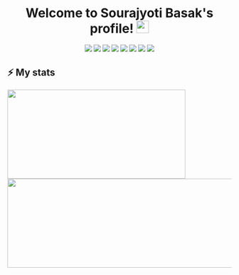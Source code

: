 <!-- Heading -->
<h1 align="center">
  Welcome to Sourajyoti Basak's profile!
  <img src="https://media.giphy.com/media/hvRJCLFzcasrR4ia7z/giphy.gif" width="28">
</h1>

<p align="center">
  <img src="https://img.shields.io/badge/OS-Pop!__OS-informational?&style=for-the-badge&color=46b3c1"/>
  <img src="https://img.shields.io/badge/DE-COSMIC-%2315224D?style=for-the-badge"/>
  <img src="https://img.shields.io/badge/TERM-WEZTERM-%23510FA9?style=for-the-badge"/>
  <img src="https://img.shields.io/badge/BROWSER-BRAVE-%23FD1D13?style=for-the-badge"/>
  <img src="https://img.shields.io/badge/EDITOR-NEOVIM-%23308027?style=for-the-badge"/>
  <img src="https://img.shields.io/badge/SHELL-FISH-%234a9bc8?style=for-the-badge"/>
  <img src="https://img.shields.io/badge/DS-WAYLAND-%ffbc00?style=for-the-badge"/>
  <img src="https://img.shields.io/badge/SHELL-NUSHELL-%1A3302?style=for-the-badge"/>
</p>

## ⚡ My stats
<p align="center">
  <img align="left" width="400rem" height="200rem" src="https://github-readme-stats.vercel.app/api?username=wizard-28&hide_border=true&theme=radical"/>
  <img align="center" width="600rem" height="200rem" src="https://github-readme-stats.vercel.app/api/top-langs/?username=wizard-28&layout=compact&card_width=600rem&hide_border=true&theme=radical"/>
</p>

